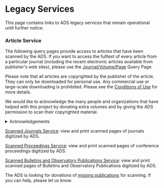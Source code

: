 # Legacy Services
This page contains links to ADS legacy services that remain operational until further notice.

### Article Service
The following query pages provide access to articles that have been scanned by the ADS. If you want to access the fulltext of every article from a particular journal (including the recent electronic articles available from publisher's web sites), please use the [Journal/Volume/Page](https://ui.adsabs.harvard.edu/paper-form) Query Page.

Please note that all articles are copyrighted by the publisher of the article. They can only be downloaded for personal use. Any commercial use or large-scale downloading is prohibited. Please see the [Conditions of Use](https://adsabs.github.io/help/terms/) for more details.

We would like to acknowledge the many people and organizations that have helped with this project by donating extra volumes and by giving the ADS permission to scan their copyrighted material.

<details>
<summary>Acknowledgements</summary>
We are grateful to a number of individuals and institutions who have donated hardcopies of journals for the purpose of scanning. The following is a (possibly incomplete) list of individuals who have made the most significant contributions:
<ul>
<li>Prof. Adriaan Blaauw (Rijksuniversiteit Groningen, The Netherlands)</li>
<li>Dr. Thomas Corbin (USNO, USA)</li>
<li>Prof. Hilmar D&uuml;rbeck (University of M&uuml;nster, Germany)</li>
<li>Dr. Mike Dworetsky (University of London Observatory, United Kingdom)</li>
<li>Dr. Martin Elvis (CfA, USA)</li>
<li>Prof. Jonathan Grindlay (CfA, USA)</li>
<li>Prof. John Huchra (CfA, USA)</li>
<li>Dr. Wolfgang Kalkofen (CfA, USA)</li>
<li>Prof. David Latham (CfA, USA)</li>
<li>Prof. Robert Noyes (CfA, USA)</li>
<li>Dr. Francois Ochsenbein (CDS, France)</li>
<li>Prof. Wayne Osborn (Central Michigan University, USA)</li>
<li>Prof. William Press (CfA, USA)</li>
<li>Prof. Jean-Ren&eacute; Roy (Universit&eacute; Laval, France)</li>
<li>Dr. Elizabeth Roemer (University of Arizona, USA)</li>
<li>Dr. Rudolph Schild (CfA, USA)</li>
<li>Prof. Fred Whipple (CfA, USA)</li>
</ul>
Among the list of librarians who have contributed extra copies of serials and monographs to our digitization effort, we would like to thank:
<ul>
<li>Elaine Adams (UCLA)</li>
<li>Liz Bryson (Canada-France-Hawaii Telescope)</li>
<li>Donna Coletti (SAO/HCO Wolbach Library)</li>
<li>Brenda Corbin (US Naval Observatory)</li>
<li>Marlene Cummins (University of Toronto)</li>
<li>Amy Edmonds (University of Texas at Austin)</li>
<li>Edward Galloway (University of Pittsburgh)</li>
<li>Monique Gomez (Instituto de Astrofisica de Canarias)</li>
<li>Mary Guerrieri (National Optical Astronomy Observatories)</li>
<li>Deborah Kegel (UC San Diego)</li>
<li>Frances Knudson (Los Alamos National Laboratory)</li>
<li>Monica Marra (Universit&eacute; di Bologna)</li>
<li>Jill Postma (Adler Planetarium)</li>
<li>Steve Quillen (National Oceanic and Atmospheric Administration)</li>
<li>Sarah Stevens-Rayburn (Space Telescope Science Institute)</li>
<li>Jennifer van Sickle (Trinity College Library)</li>
</ul>
</details>


[Scanned Journals Service](http://articles.adsabs.harvard.edu/journals_service.html):
view and print scanned pages of journals digitized by ADS.

[Scanned Proceedings Service](http://articles.adsabs.harvard.edu/proceedings_service.html):
view and print scanned pages of conference proceedings digitized by ADS.

[Scanned Bulletins and Observatory Publications Service](http://articles.adsabs.harvard.edu/bulletins_service.html):
view and print scanned pages of Bulletins and Observatory Publications digitized by ADS.

The ADS is looking for donations of [missing publications](http://ads.harvard.edu/pubs/missing_journals.html) for scanning. If you can help, please let us know.


 

